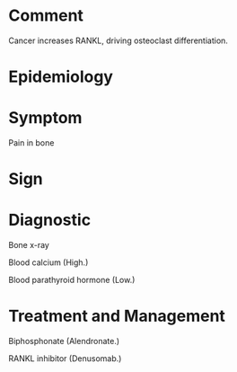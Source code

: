 # Comment

Cancer increases RANKL, driving osteoclast differentiation.

# Epidemiology

# Symptom

Pain in bone

# Sign

# Diagnostic

Bone x-ray

Blood calcium
(High.)

Blood parathyroid hormone
(Low.)

# Treatment and Management

Biphosphonate
(Alendronate.)

RANKL inhibitor
(Denusomab.)
